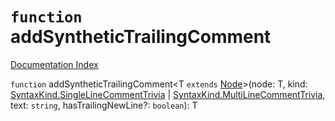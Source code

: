 # `function` addSyntheticTrailingComment

[Documentation Index](../README.md)

`function` addSyntheticTrailingComment\<T `extends` [Node](../interface.Node/README.md)>(node: T, kind: [SyntaxKind.SingleLineCommentTrivia](../enum.SyntaxKind/README.md#singlelinecommenttrivia--2) | [SyntaxKind.MultiLineCommentTrivia](../enum.SyntaxKind/README.md#multilinecommenttrivia--3), text: `string`, hasTrailingNewLine?: `boolean`): T
